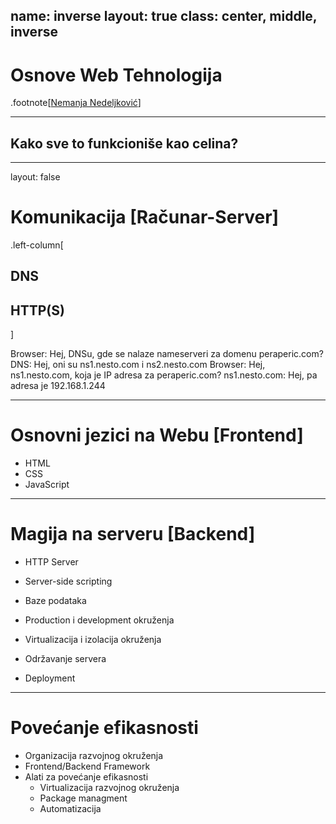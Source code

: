 name: inverse
layout: true
class: center, middle, inverse
---

# Osnove Web Tehnologija

.footnote[[Nemanja Nedeljković](https://nemanjan00.org/)]

---

## Kako sve to funkcioniše kao celina? 

---
layout: false

# Komunikacija [Računar-Server]

.left-column[
  ## DNS
  ## HTTP(S)
]

Browser: Hej, DNSu, gde se nalaze nameserveri za domenu peraperic.com? 
DNS: Hej, oni su ns1.nesto.com i ns2.nesto.com
Browser: Hej, ns1.nesto.com, koja je IP adresa za peraperic.com? 
ns1.nesto.com: Hej, pa adresa je 192.168.1.244

---

# Osnovni jezici na Webu [Frontend]

- HTML
- CSS
- JavaScript

---

# Magija na serveru [Backend] 

- HTTP Server
- Server-side scripting
- Baze podataka


- Production i development okruženja
- Virtualizacija i izolacija okruženja


- Održavanje servera
- Deployment

---

# Povećanje efikasnosti

- Organizacija razvojnog okruženja
- Frontend/Backend Framework
- Alati za povećanje efikasnosti
	- Virtualizacija razvojnog okruženja
	- Package managment
	- Automatizacija
